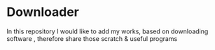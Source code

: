 # Downloader
In this repository I would like to add my  works, based on downloading software , therefore  share those scratch &amp; useful programs 
